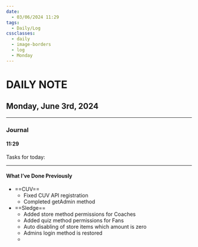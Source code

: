 ```yaml
---
date:
  - 03/06/2024 11:29
tags:
  - Daily/Log
cssclasses:
  - daily
  - image-borders
  - log
  - Monday
---
```

# DAILY NOTE
## Monday, June 3rd, 2024
---
### Journal
#### 11:29
Tasks for today:


---
#### What I’ve Done Previously
- ==CUV==
	- Fixed CUV API registration
	- Completed getAdmin method
- ==Sledge==
	- Added store method permissions for Coaches
	- Added quiz method permissions for Fans
	- Auto disabling of store items which amount is zero
	- Admins login method is restored
	- 